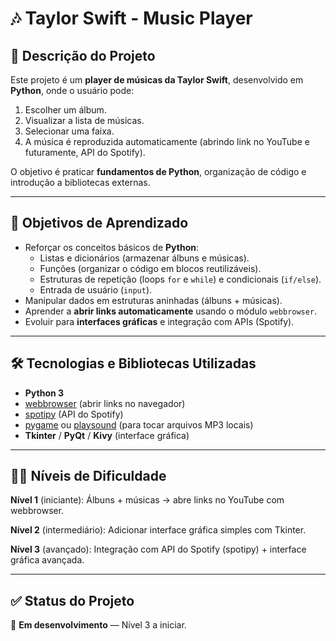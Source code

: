# 🎶 Taylor Swift - Music Player 

## 📌 Descrição do Projeto  
Este projeto é um **player de músicas da Taylor Swift**, desenvolvido em **Python**, onde o usuário pode:  
1. Escolher um álbum.  
2. Visualizar a lista de músicas.  
3. Selecionar uma faixa.  
4. A música é reproduzida automaticamente (abrindo link no YouTube e futuramente, API do Spotify).  

O objetivo é praticar **fundamentos de Python**, organização de código e introdução a bibliotecas externas.  

---

## 🎯 Objetivos de Aprendizado  
- Reforçar os conceitos básicos de **Python**:  
  - Listas e dicionários (armazenar álbuns e músicas).  
  - Funções (organizar o código em blocos reutilizáveis).  
  - Estruturas de repetição (loops `for` e `while`) e condicionais (`if/else`).  
  - Entrada de usuário (`input`).  
- Manipular dados em estruturas aninhadas (álbuns + músicas).  
- Aprender a **abrir links automaticamente** usando o módulo `webbrowser`.  
- Evoluir para **interfaces gráficas** e integração com APIs (Spotify).  

---

## 🛠️ Tecnologias e Bibliotecas Utilizadas  
- **Python 3**  
- [webbrowser](https://docs.python.org/3/library/webbrowser.html) (abrir links no navegador)  
- [spotipy](https://spotipy.readthedocs.io/) (API do Spotify)  
- [pygame](https://www.pygame.org/docs/ref/mixer.html) ou [playsound](https://pypi.org/project/playsound/) (para tocar arquivos MP3 locais)  
- **Tkinter** / **PyQt** / **Kivy** (interface gráfica)  

---

## 🧑‍💻 Níveis de Dificuldade

**Nível 1** (iniciante): Álbuns + músicas → abre links no YouTube com webbrowser.

**Nível 2** (intermediário): Adicionar interface gráfica simples com Tkinter.

**Nível 3** (avançado): Integração com API do Spotify (spotipy) + interface gráfica avançada.

---
## ✅ Status do Projeto

🚧 **Em desenvolvimento** — Nível 3 a iniciar.